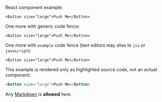 React component example:

    <Button size="large">Push Me</Button>

One more with generic code fence:

```
<Button size="large">Push Me</Button>
```

One more with `example` code fence (text editors may alias to `jsx` or `javascript`):

```example
<Button size="large">Push Me</Button>
```

This example is rendered only as highlighted source code, not an actual component:

```html
<Button size="large">Push Me</Button>
```

Any [Markdown](http://daringfireball.net/projects/markdown/) is **allowed** _here_.
